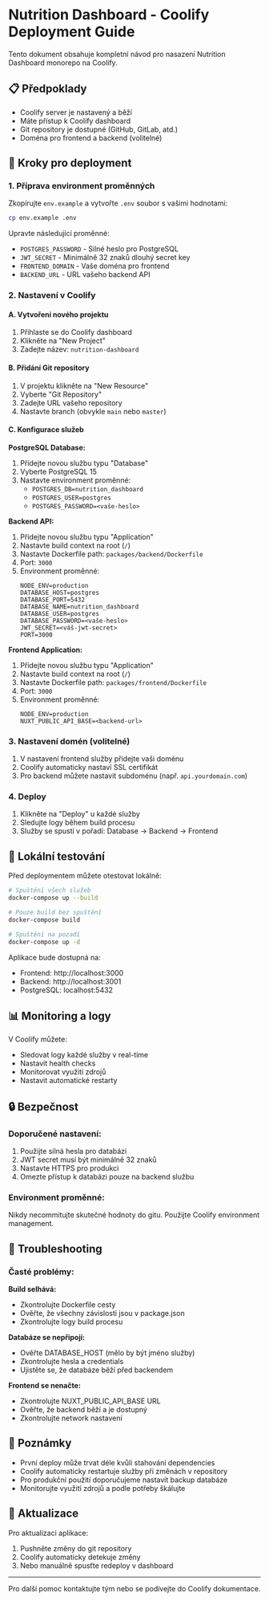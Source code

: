 # Nutrition Dashboard - Coolify Deployment Guide

Tento dokument obsahuje kompletní návod pro nasazení Nutrition Dashboard monorepo na Coolify.

## 📋 Předpoklady

- Coolify server je nastavený a běží
- Máte přístup k Coolify dashboard
- Git repository je dostupné (GitHub, GitLab, atd.)
- Doména pro frontend a backend (volitelné)

## 🚀 Kroky pro deployment

### 1. Příprava environment proměnných

Zkopírujte `env.example` a vytvořte `.env` soubor s vašimi hodnotami:

```bash
cp env.example .env
```

Upravte následující proměnné:
- `POSTGRES_PASSWORD` - Silné heslo pro PostgreSQL
- `JWT_SECRET` - Minimálně 32 znaků dlouhý secret key
- `FRONTEND_DOMAIN` - Vaše doména pro frontend
- `BACKEND_URL` - URL vašeho backend API

### 2. Nastavení v Coolify

#### A. Vytvoření nového projektu
1. Přihlaste se do Coolify dashboard
2. Klikněte na "New Project"
3. Zadejte název: `nutrition-dashboard`

#### B. Přidání Git repository
1. V projektu klikněte na "New Resource"
2. Vyberte "Git Repository"
3. Zadejte URL vašeho repository
4. Nastavte branch (obvykle `main` nebo `master`)

#### C. Konfigurace služeb

**PostgreSQL Database:**
1. Přidejte novou službu typu "Database"
2. Vyberte PostgreSQL 15
3. Nastavte environment proměnné:
   - `POSTGRES_DB=nutrition_dashboard`
   - `POSTGRES_USER=postgres`
   - `POSTGRES_PASSWORD=<vaše-heslo>`

**Backend API:**
1. Přidejte novou službu typu "Application"
2. Nastavte build context na root (`/`)
3. Nastavte Dockerfile path: `packages/backend/Dockerfile`
4. Port: `3000`
5. Environment proměnné:
   ```
   NODE_ENV=production
   DATABASE_HOST=postgres
   DATABASE_PORT=5432
   DATABASE_NAME=nutrition_dashboard
   DATABASE_USER=postgres
   DATABASE_PASSWORD=<vaše-heslo>
   JWT_SECRET=<váš-jwt-secret>
   PORT=3000
   ```

**Frontend Application:**
1. Přidejte novou službu typu "Application"
2. Nastavte build context na root (`/`)
3. Nastavte Dockerfile path: `packages/frontend/Dockerfile`
4. Port: `3000`
5. Environment proměnné:
   ```
   NODE_ENV=production
   NUXT_PUBLIC_API_BASE=<backend-url>
   ```

### 3. Nastavení domén (volitelné)

1. V nastavení frontend služby přidejte vaši doménu
2. Coolify automaticky nastaví SSL certifikát
3. Pro backend můžete nastavit subdoménu (např. `api.yourdomain.com`)

### 4. Deploy

1. Klikněte na "Deploy" u každé služby
2. Sledujte logy během build procesu
3. Služby se spustí v pořadí: Database → Backend → Frontend

## 🔧 Lokální testování

Před deploymentem můžete otestovat lokálně:

```bash
# Spuštění všech služeb
docker-compose up --build

# Pouze build bez spuštění
docker-compose build

# Spuštění na pozadí
docker-compose up -d
```

Aplikace bude dostupná na:
- Frontend: http://localhost:3000
- Backend: http://localhost:3001
- PostgreSQL: localhost:5432

## 📊 Monitoring a logy

V Coolify můžete:
- Sledovat logy každé služby v real-time
- Nastavit health checks
- Monitorovat využití zdrojů
- Nastavit automatické restarty

## 🔒 Bezpečnost

### Doporučené nastavení:
1. Použijte silná hesla pro databázi
2. JWT secret musí být minimálně 32 znaků
3. Nastavte HTTPS pro produkci
4. Omezte přístup k databázi pouze na backend službu

### Environment proměnné:
Nikdy necommitujte skutečné hodnoty do gitu. Použijte Coolify environment management.

## 🚨 Troubleshooting

### Časté problémy:

**Build selhává:**
- Zkontrolujte Dockerfile cesty
- Ověřte, že všechny závislosti jsou v package.json
- Zkontrolujte logy build procesu

**Databáze se nepřipojí:**
- Ověřte DATABASE_HOST (mělo by být jméno služby)
- Zkontrolujte hesla a credentials
- Ujistěte se, že databáze běží před backendem

**Frontend se nenačte:**
- Zkontrolujte NUXT_PUBLIC_API_BASE URL
- Ověřte, že backend běží a je dostupný
- Zkontrolujte network nastavení

## 📝 Poznámky

- První deploy může trvat déle kvůli stahování dependencies
- Coolify automaticky restartuje služby při změnách v repository
- Pro produkční použití doporučujeme nastavit backup databáze
- Monitorujte využití zdrojů a podle potřeby škálujte

## 🔄 Aktualizace

Pro aktualizaci aplikace:
1. Pushněte změny do git repository
2. Coolify automaticky detekuje změny
3. Nebo manuálně spusťte redeploy v dashboard

---

Pro další pomoc kontaktujte tým nebo se podívejte do Coolify dokumentace. 